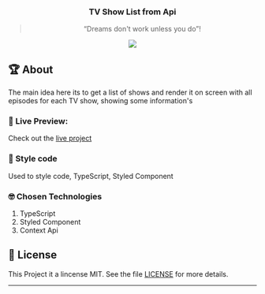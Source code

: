 
<h3 align="center">
  TV Show List from Api
</h3>

<blockquote align="center">“Dreams don't work unless you do”!</blockquote>

<p align="center">
    <img src="./public/demo.gif">
</p>

## :trophy: About

The main idea here its to get a list of shows and render it on screen with all episodes for each TV show, showing some information's

### :eyes: Live Preview:
Check out the [live project](https://movie-list-react.vercel.app/)

### :art: Style code

Used to style code, TypeScript, Styled Component

### :nerd_face: Chosen Technologies

1. TypeScript
2. Styled Component
3. Context Api


## :memo: License

This Project it a lincense MIT. See the file [LICENSE](LICENSE.md) for more details.

---
